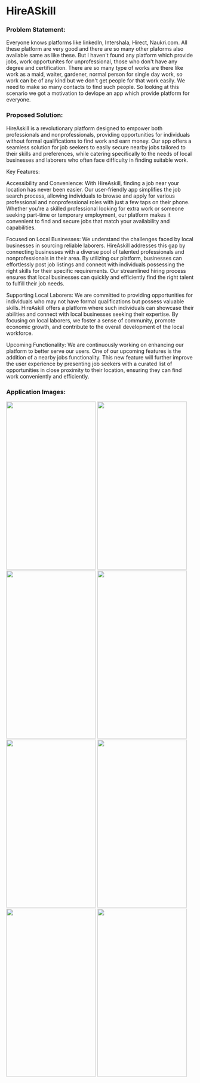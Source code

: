 # HireASkill

### Problem Statement:
Everyone knows platforms like linkedIn, Intershala, Hirect, Naukri.com. All these platform are very good and there are so many other plaforms also available same as like these. But I haven't found any platform which provide jobs, work opportunites for unprofessional, those who don't have any degree and certification. There are so many type of works are there like work as a maid, waiter, gardener, normal person for single day work, so work can be of any kind but we don't get people for that work easily. We need to make so many contacts to find such people. So looking at this scenario we got a motivation to devlope an app which provide platform for everyone.

### Proposed Solution:
HireAskill is a revolutionary platform designed to empower both professionals and nonprofessionals, providing opportunities for individuals without formal qualifications to find work and earn money. Our app offers a seamless solution for job seekers to easily secure nearby jobs tailored to their skills and preferences, while catering specifically to the needs of local businesses and laborers who often face difficulty in finding suitable work.

Key Features:

Accessibility and Convenience: With HireAskill, finding a job near your location has never been easier. Our user-friendly app simplifies the job search process, allowing individuals to browse and apply for various professional and nonprofessional roles with just a few taps on their phone. Whether you're a skilled professional looking for extra work or someone seeking part-time or temporary employment, our platform makes it convenient to find and secure jobs that match your availability and capabilities.

Focused on Local Businesses: We understand the challenges faced by local businesses in sourcing reliable laborers. HireAskill addresses this gap by connecting businesses with a diverse pool of talented professionals and nonprofessionals in their area. By utilizing our platform, businesses can effortlessly post job listings and connect with individuals possessing the right skills for their specific requirements. Our streamlined hiring process ensures that local businesses can quickly and efficiently find the right talent to fulfill their job needs.

Supporting Local Laborers: We are committed to providing opportunities for individuals who may not have formal qualifications but possess valuable skills. HireAskill offers a platform where such individuals can showcase their abilities and connect with local businesses seeking their expertise. By focusing on local laborers, we foster a sense of community, promote economic growth, and contribute to the overall development of the local workforce.

Upcoming Functionality: We are continuously working on enhancing our platform to better serve our users. One of our upcoming features is the addition of a nearby jobs functionality. This new feature will further improve the user experience by presenting job seekers with a curated list of opportunities in close proximity to their location, ensuring they can find work conveniently and efficiently.

### Application Images:  
                                                                              
<img src="images/LOGIN screen.jpg" width="240" height="450">                                  <img src="images/SIGNUP screen.jpg" width="240" height="450">
<img src="images/JOBS mentioned.jpg" width="240" height="450">                                 <img src="images/chat screen.jpeg" width="240" height="450">
<img src="images/profile.jpg" width="240" height="450">                                 <img src="images/myjobdata.jpeg" width="240" height="450">
<img src="images/job adding screen.jpg" width="240" height="450">                                  <img src="images/myjobdata.jpeg" width="240" height="450">
 

